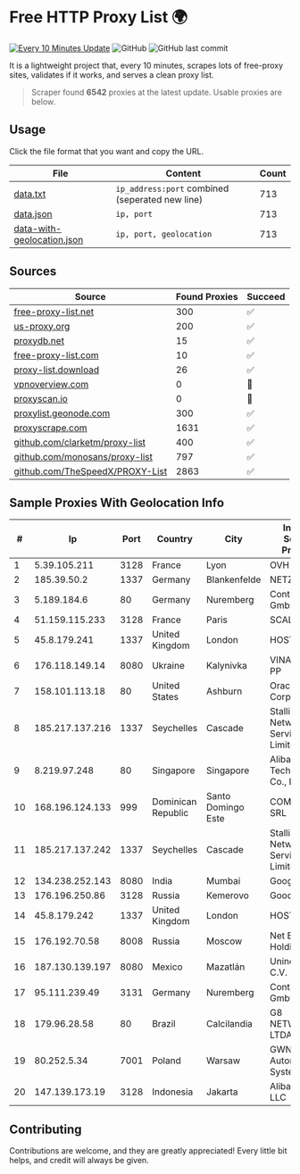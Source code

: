 
# Free HTTP Proxy List 🌍

[![Every 10 Minutes Update](https://github.com/mertguvencli/http-proxy-list/actions/workflows/main.yml/badge.svg?branch=main)](https://github.com/mertguvencli/http-proxy-list/actions/workflows/main.yml)
![GitHub](https://img.shields.io/github/license/mertguvencli/http-proxy-list)
![GitHub last commit](https://img.shields.io/github/last-commit/mertguvencli/http-proxy-list)

It is a lightweight project that, every 10 minutes, scrapes lots of free-proxy sites, validates if it works, and serves a clean proxy list.


> Scraper found **6542** proxies at the latest update. Usable proxies are below.

## Usage

Click the file format that you want and copy the URL.


|File|Content|Count|
|----|-------|-----|
|[data.txt](https://raw.githubusercontent.com/mertguvencli/http-proxy-list/main/proxy-list/data.txt)|`ip_address:port` combined (seperated new line)|713|
|[data.json](https://raw.githubusercontent.com/mertguvencli/http-proxy-list/main/proxy-list/data.json)|`ip, port`|713|
|[data-with-geolocation.json](https://raw.githubusercontent.com/mertguvencli/http-proxy-list/main/proxy-list/data-with-geolocation.json)|`ip, port, geolocation`|713|

## Sources

|Source|Found Proxies|Succeed|
|------|-------------|-------|
|[free-proxy-list.net](https://free-proxy-list.net)|300|✅|
|[us-proxy.org](https://www.us-proxy.org)|200|✅|
|[proxydb.net](http://proxydb.net)|15|✅|
|[free-proxy-list.com](https://free-proxy-list.com/?page=&port=&type%5B%5D=http&type%5B%5D=https&up_time=0&search=Search)|10|✅|
|[proxy-list.download](https://www.proxy-list.download/HTTP)|26|✅|
|[vpnoverview.com](https://vpnoverview.com/privacy/anonymous-browsing/free-proxy-servers)|0|🚫|
|[proxyscan.io](https://www.proxyscan.io)|0|🚫|
|[proxylist.geonode.com](https://proxylist.geonode.com/api/proxy-list?limit=300&page=1&sort_by=lastChecked&sort_type=desc&protocols=http,https)|300|✅|
|[proxyscrape.com](https://api.proxyscrape.com/v2/?request=displayproxies&protocol=http&timeout=10000&country=all&ssl=all&anonymity=all)|1631|✅|
|[github.com/clarketm/proxy-list](https://raw.githubusercontent.com/clarketm/proxy-list/master/proxy-list-raw.txt)|400|✅|
|[github.com/monosans/proxy-list](https://raw.githubusercontent.com/monosans/proxy-list/main/proxies/http.txt)|797|✅|
|[github.com/TheSpeedX/PROXY-List](https://raw.githubusercontent.com/TheSpeedX/PROXY-List/master/http.txt)|2863|✅|


## Sample Proxies With Geolocation Info

|#|Ip|Port|Country|City|Internet Service Provider|
|-|--|----|-------|----|-------------------------|
|1|5.39.105.211|3128|France|Lyon|OVH SAS|
|2|185.39.50.2|1337|Germany|Blankenfelde|NETZNUTZ|
|3|5.189.184.6|80|Germany|Nuremberg|Contabo GmbH|
|4|51.159.115.233|3128|France|Paris|SCALEWAY|
|5|45.8.179.241|1337|United Kingdom|London|HOSTLAND|
|6|176.118.149.14|8080|Ukraine|Kalynivka|VINASTERISK, PP|
|7|158.101.113.18|80|United States|Ashburn|Oracle Corporation|
|8|185.217.137.216|1337|Seychelles|Cascade|Stallion Network Services Limited|
|9|8.219.97.248|80|Singapore|Singapore|Alibaba (US) Technology Co., Ltd.|
|10|168.196.124.133|999|Dominican Republic|Santo Domingo Este|COMCAST-SRL|
|11|185.217.137.242|1337|Seychelles|Cascade|Stallion Network Services Limited|
|12|134.238.252.143|8080|India|Mumbai|Google LLC|
|13|176.196.250.86|3128|Russia|Kemerovo|Goodline.info|
|14|45.8.179.242|1337|United Kingdom|London|HOSTLAND|
|15|176.192.70.58|8008|Russia|Moscow|Net By Net Holding LLC|
|16|187.130.139.197|8080|Mexico|Mazatlán|Uninet S.A. de C.V.|
|17|95.111.239.49|3131|Germany|Nuremberg|Contabo GmbH|
|18|179.96.28.58|80|Brazil|Calcilandia|G8 NETWORKS LTDA|
|19|80.252.5.34|7001|Poland|Warsaw|GWNET Autonomus System|
|20|147.139.173.19|3128|Indonesia|Jakarta|Alibaba.com LLC|



## Contributing

Contributions are welcome, and they are greatly appreciated! Every
little bit helps, and credit will always be given.

